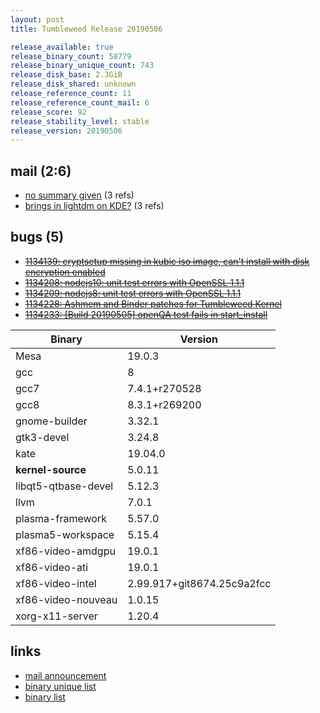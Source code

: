 ```yaml
---
layout: post
title: Tumbleweed Release 20190506

release_available: true
release_binary_count: 58779
release_binary_unique_count: 743
release_disk_base: 2.3GiB
release_disk_shared: unknown
release_reference_count: 11
release_reference_count_mail: 6
release_score: 92
release_stability_level: stable
release_version: 20190506
---
```


## mail (2:6)

- [no summary given](https://lists.opensuse.org/opensuse-factory/2019-05/msg00081.html) (3 refs)
- [brings in lightdm on KDE?](https://lists.opensuse.org/opensuse-factory/2019-05/msg00085.html) (3 refs)

## bugs (5)

<!--more-->

- ~~[1134139: cryptsetup missing in kubic iso image, can't install with disk encryption enabled](https://bugzilla.opensuse.org/show_bug.cgi?id=1134139)~~
- ~~[1134208: nodejs10: unit test errors with OpenSSL 1.1.1](https://bugzilla.opensuse.org/show_bug.cgi?id=1134208)~~
- ~~[1134209: nodejs8: unit test errors with OpenSSL 1.1.1](https://bugzilla.opensuse.org/show_bug.cgi?id=1134209)~~
- ~~[1134228: Ashmem and Binder patches for Tumbleweed Kernel](https://bugzilla.opensuse.org/show_bug.cgi?id=1134228)~~
- ~~[1134233: \[Build 20190505\] openQA test fails in start_install](https://bugzilla.opensuse.org/show_bug.cgi?id=1134233)~~

Binary | Version
--- | ---
Mesa | 19.0.3
gcc | 8
gcc7 | 7.4.1+r270528
gcc8 | 8.3.1+r269200
gnome-builder | 3.32.1
gtk3-devel | 3.24.8
kate | 19.04.0
**kernel-source** | 5.0.11
libqt5-qtbase-devel | 5.12.3
llvm | 7.0.1
plasma-framework | 5.57.0
plasma5-workspace | 5.15.4
xf86-video-amdgpu | 19.0.1
xf86-video-ati | 19.0.1
xf86-video-intel | 2.99.917+git8674.25c9a2fcc
xf86-video-nouveau | 1.0.15
xorg-x11-server | 1.20.4

## links

- [mail announcement](https://lists.opensuse.org/opensuse-factory/2019-05/msg00078.html)
- [binary unique list](http://download.opensuse.org/history/20190506/rpm.unique.list)
- [binary list](http://download.opensuse.org/history/20190506/rpm.list)
